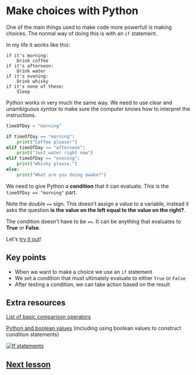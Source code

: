 # Make choices with Python

One of the main things used to make code more powerfull is making choices. The normal way of doing this is with an `if` statement.

In my life it works like this:
```
if it's morning:
    Drink coffee
if it's afternoon:
    Drink water
if it's evening:
    Drink whisky
if it's none of these:
    Sleep
```

Python works in very much the same way. We need to use clear and unambiguous *syntax* to make sure the computer knows how to interpret the instructions.

```python
timeOfDay = "morning"

if timeOfDay == "morning":
    print("Coffee please!")
elif timeOfDay == "afternoon":
    print("Just water right now")
elif timeOfDay == "evening":
    print("Whisky please.")
else:
    print("What are you doing awake?")
```

We need to give Python a **condition** that it can evaluate. This is the `timeOfDay == "morning"` part. 

Note the double `==` sign. This doesn't assign a value to a variable, instead it asks the question **is the value on the left equal to the value on the right?**.

The condition doesn't have to be `==`. It can be anything that evaluates to **True** or **False**.

Let's [try it out](http://colab.research.google.com/github/dfbr/pythonLessons/blob/main/Notebooks/choices.ipynb)!

## Key points

- When we want to make a choice we use an `if` statement
- We set a condition that must ultimately evaluate to either `True` or `False`
- After testing a condition, we can take action based on the result

## Extra resources

[List of basic comparison operators](https://www.w3schools.com/python/gloss_python_comparison_operators.asp)

[Python and boolean values](https://realpython.com/python-boolean/) (including using boolean values to construct condition statements)

[![If statements](https://img.youtube.com/vi/-BOBedcjySI/maxresdefault.jpg)](https://www.youtube.com/watch?v=-BOBedcjySI)

## [Next lesson](loops.md)